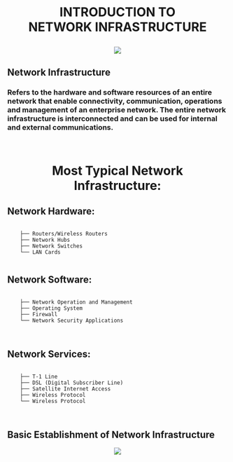 
<h1><p align="center">
INTRODUCTION TO
<br>
 NETWORK INFRASTRUCTURE

</p></h1>

<p align="center">

<img src="https://user-images.githubusercontent.com/16941074/203332009-8ba4ecb3-5973-4527-99bb-f9647c755a4a.png">
</p>

## Network Infrastructure 


<h3>
<p>
Refers to the hardware and software resources of an entire network that enable connectivity, communication, operations and management of an enterprise network. The entire network infrastructure is interconnected and can be used for internal and external communications.

</p>
  </h3>
  
  <br>
  
<h1><p align="center">  Most Typical Network Infrastructure:</p> </h1>


##  Network Hardware:
```

    ├── Routers/Wireless Routers
    ├── Network Hubs
    ├── Network Switches
    └── LAN Cards
       
```

##  Network Software:
```

    ├── Network Operation and Management
    ├── Operating System
    ├── Firewall
    └── Network Security Applications

       
```

##  Network Services:
```

    ├── T-1 Line
    ├── DSL (Digital Subscriber Line)
    ├── Satellite Internet Access
    ├── Wireless Protocol
    └── Wireless Protocol

       
```

## Basic Establishment of Network Infrastructure 

<p align="center">

<img src="https://user-images.githubusercontent.com/16941074/203335675-87a81a22-e3b8-4364-add1-3994ff6bb847.png">
</p>


